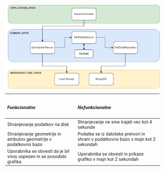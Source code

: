 ![DDD for gis-geoimporter module](../.github/geo-importer.drawio.png)

---

<table>
    <thead>
        <tr>
            <td><h5>Funkcionalne</h5></td>
            <td><h5>Nefunkcionalne</h5></td>
        </tr>
    </thead>
    <tbody>
        <tr>
            <td>Shranjevanje podatkov na disk</td>
            <td>Shranjevanje ne sme trajati vec kot 4 sekunde</td>
        </tr>
        <tr>
            <td>Shranjevanje geometrije in atributov geometrije v podatkovno bazo</td>
            <td>Podatke se iz datoteke pretvori in shrani v podatkovno bazo v majn kot 2 sekundah</td>
        </tr>
        <tr>
            <td>Uporabnika se obvesti da je bil vnos uspesen in se posodobi grafika</td>
            <td>Uporabnika se obvesti in prikaze grafiko v majn kot 2 sekundah</td>
        </tr>
    </tbody>
</table>